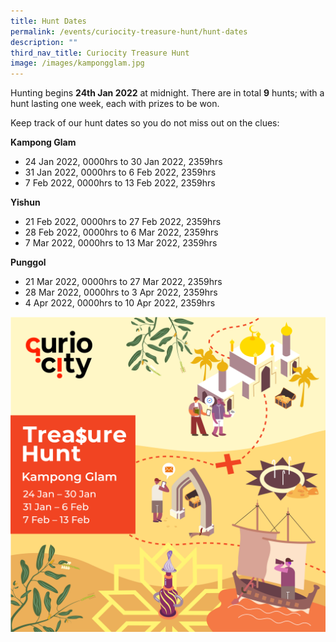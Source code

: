 ```yaml
---
title: Hunt Dates
permalink: /events/curiocity-treasure-hunt/hunt-dates
description: ""
third_nav_title: Curiocity Treasure Hunt
image: /images/kampongglam.jpg
---
```

Hunting begins  **24th Jan 2022** at midnight. There are in total  **9** hunts; with a hunt lasting one week, each with prizes to be won.

Keep track of our hunt dates so you do not miss out on the clues:

**Kampong Glam**
* 24 Jan 2022, 0000hrs to 30 Jan 2022, 2359hrs
* 31 Jan 2022, 0000hrs to 6 Feb 2022, 2359hrs
* 7 Feb 2022, 0000hrs to 13 Feb 2022, 2359hrs

**Yishun**
* 21 Feb 2022, 0000hrs to 27 Feb 2022, 2359hrs
* 28 Feb 2022, 0000hrs to 6 Mar 2022, 2359hrs
* 7 Mar 2022, 0000hrs to 13 Mar 2022, 2359hrs

**Punggol**
* 21 Mar 2022, 0000hrs to 27 Mar 2022, 2359hrs
* 28 Mar 2022, 0000hrs to 3 Apr 2022, 2359hrs
* 4 Apr 2022, 0000hrs to 10 Apr 2022, 2359hrs

![Alt text for image on Isomer site](/images/kampongglam.jpg)